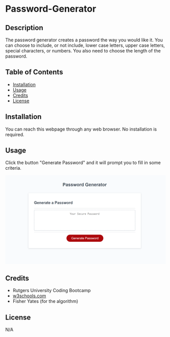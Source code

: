 # Password-Generator

## Description

The password generator creates a password the way you would like it. You can choose to include, or not include, lower case letters, upper case letters, special characters, or numbers. You also need to choose the length of the password.

## Table of Contents

- [Installation](#installation)
- [Usage](#usage)
- [Credits](#credits)
- [License](#license)

## Installation

You can reach this webpage through any web browser. No installation is required.

## Usage

Click the button "Generate Password" and it will prompt you to fill in some criteria.

![screenshot of the password generator](./assets/images/screenshot.png)

## Credits

- Rutgers University Coding Bootcamp
- [w3schools.com](W3schools.com)
- Fisher Yates (for the algorithm)

## License

N/A